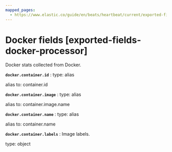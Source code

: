 ```yaml
---
mapped_pages:
  - https://www.elastic.co/guide/en/beats/heartbeat/current/exported-fields-docker-processor.html
---
```


# Docker fields [exported-fields-docker-processor]

Docker stats collected from Docker.



**`docker.container.id`**
:   type: alias

alias to: container.id


**`docker.container.image`**
:   type: alias

alias to: container.image.name


**`docker.container.name`**
:   type: alias

alias to: container.name


**`docker.container.labels`**
:   Image labels.

type: object


